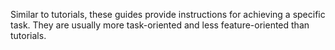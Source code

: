 Similar to tutorials, these guides provide instructions for achieving a specific task. They are usually more task-oriented and less feature-oriented than tutorials.